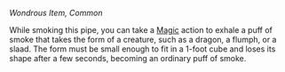_Wondrous Item, Common_

While smoking this pipe, you can take a [Magic](https://www.dndbeyond.com/sources/dnd/free-rules/rules-glossary#MagicAction) action to exhale a puff of smoke that takes the form of a creature, such as a dragon, a flumph, or a slaad. The form must be small enough to fit in a 1-foot cube and loses its shape after a few seconds, becoming an ordinary puff of smoke.